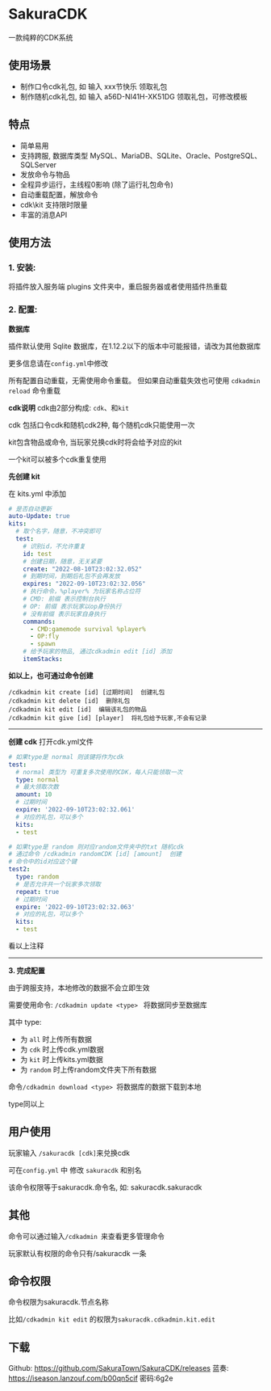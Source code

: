 # SakuraCDK

一款纯粹的CDK系统

## 使用场景

* 制作口令cdk礼包, 如 输入 xxx节快乐 领取礼包
* 制作随机cdk礼包, 如 输入 a56D-NI41H-XK51DG 领取礼包，可修改模板

## 特点

* 简单易用
* 支持跨服, 数据库类型 MySQL、MariaDB、SQLite、Oracle、PostgreSQL、SQLServer
* 发放命令与物品
* 全程异步运行，主线程0影响 (除了运行礼包命令)
* 自动重载配置，解放命令
* cdk\kit 支持限时限量
* 丰富的消息API

## 使用方法

### 1. **安装**:

将插件放入服务端 plugins 文件夹中，重启服务器或者使用插件热重载

### 2. **配置**:

**数据库**

插件默认使用 Sqlite 数据库，在1.12.2以下的版本中可能报错，请改为其他数据库

更多信息请在`config.yml`中修改

所有配置自动重载，无需使用命令重载。 但如果自动重载失效也可使用
`cdkadmin reload` 命令重载

**cdk说明**
cdk由2部分构成: `cdk`、和`kit`

cdk 包括口令cdk和随机cdk2种, 每个随机cdk只能使用一次

kit包含物品或命令, 当玩家兑换cdk时将会给予对应的kit

一个kit可以被多个cdk重复使用

**先创建 kit**

在 kits.yml 中添加

~~~ yaml
# 是否自动更新
auto-Update: true
kits:
  # 取个名字，随意，不冲突即可
  test:
    # 识别id，不允许重复
    id: test
    # 创建日期，随意，无关紧要
    create: "2022-08-10T23:02:32.052"
    # 到期时间，到期后礼包不会再发放
    expires: "2022-09-10T23:02:32.056"
    # 执行命令，%player% 为玩家名称占位符
    # CMD: 前缀 表示控制台执行
    # OP: 前缀 表示玩家以op身份执行
    # 没有前缀 表示玩家自身执行
    commands:
      - CMD:gamemode survival %player%
      - OP:fly
      - spawn
    # 给予玩家的物品, 通过cdkadmin edit [id] 添加
    itemStacks:
~~~

**如以上，也可通过命令创建**

~~~ text
/cdkadmin kit create [id] [过期时间]  创建礼包
/cdkadmin kit delete [id]  删除礼包
/cdkadmin kit edit [id]  编辑该礼包的物品
/cdkadmin kit give [id] [player]  将礼包给予玩家,不会有记录
~~~

---

**创建 cdk**
打开cdk.yml文件

~~~ yaml
# 如果type是 normal 则该键将作为cdk
test:
  # normal 类型为 可重复多次使用的CDK，每人只能领取一次
  type: normal
  # 最大领取次数
  amount: 10
  # 过期时间
  expire: '2022-09-10T23:02:32.061'
  # 对应的礼包，可以多个
  kits:
  - test

# 如果type是 random 则对应random文件夹中的txt 随机cdk
# 通过命令 /cdkadmin randomCDK [id] [amount]  创建
# 命令中的id对应这个键
test2:
  type: random
  # 是否允许共一个玩家多次领取
  repeat: true
  # 过期时间
  expire: '2022-09-10T23:02:32.063'
  # 对应的礼包，可以多个
  kits:
  - test

~~~

看以上注释

---

**3. 完成配置**

由于跨服支持，本地修改的数据不会立即生效

需要使用命令: `/cdkadmin update <type> ` 将数据同步至数据库

其中 type:

* 为 `all` 时上传所有数据
* 为 `cdk` 时上传cdk.yml数据
* 为 `kit` 时上传kits.yml数据
* 为 `random` 时上传random文件夹下所有数据

命令` /cdkadmin download <type>  `将数据库的数据下载到本地

type同以上

## 用户使用

玩家输入 `/sakuracdk [cdk]`来兑换cdk

可在`config.yml` 中 修改 `sakuracdk` 和别名

该命令权限等于sakuracdk.命令名, 如: sakuracdk.sakuracdk

## 其他

命令可以通过输入`/cdkadmin `来查看更多管理命令

玩家默认有权限的命令只有/sakuracdk 一条

## 命令权限

命令权限为sakuracdk.节点名称

比如`/cdkadmin kit edit` 的权限为`sakuracdk.cdkadmin.kit.edit`

## 下载

Github: https://github.com/SakuraTown/SakuraCDK/releases
蓝奏: https://iseason.lanzouf.com/b00qn5cif  密码:6g2e
